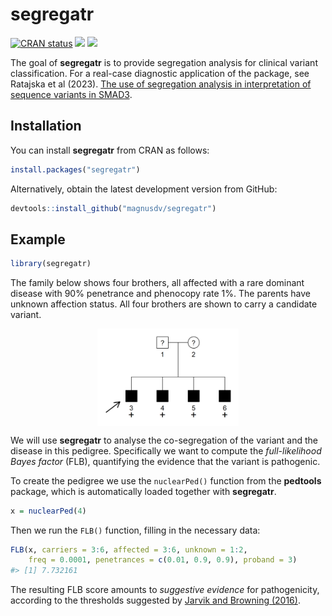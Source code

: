 
<!-- README.md is generated from README.Rmd. Please edit that file -->

# segregatr

<!-- badges: start -->

[![CRAN
status](https://www.r-pkg.org/badges/version/segregatr)](https://CRAN.R-project.org/package=segregatr)
[![](https://cranlogs.r-pkg.org/badges/grand-total/segregatr?color=yellow)](https://cran.r-project.org/package=segregatr)
[![](https://cranlogs.r-pkg.org/badges/last-month/segregatr?color=yellow)](https://cran.r-project.org/package=segregatr)
<!-- badges: end -->

The goal of **segregatr** is to provide segregation analysis for
clinical variant classification. For a real-case diagnostic application
of the package, see Ratajska et al (2023). [The use of segregation
analysis in interpretation of sequence variants in
SMAD3](https://doi.org/10.1002/mgg3.2107).

## Installation

You can install **segregatr** from CRAN as follows:

``` r
install.packages("segregatr")
```

Alternatively, obtain the latest development version from GitHub:

``` r
devtools::install_github("magnusdv/segregatr")
```

## Example

``` r
library(segregatr)
```

The family below shows four brothers, all affected with a rare dominant
disease with 90% penetrance and phenocopy rate 1%. The parents have
unknown affection status. All four brothers are shown to carry a
candidate variant.

<img src="man/figures/README-sibex-1.png" width="45%" style="display: block; margin: auto;" />

We will use **segregatr** to analyse the co-segregation of the variant
and the disease in this pedigree. Specifically we want to compute the
*full-likelihood Bayes factor* (FLB), quantifying the evidence that the
variant is pathogenic.

To create the pedigree we use the `nuclearPed()` function from the
**pedtools** package, which is automatically loaded together with
**segregatr**.

``` r
x = nuclearPed(4)
```

Then we run the `FLB()` function, filling in the necessary data:

``` r
FLB(x, carriers = 3:6, affected = 3:6, unknown = 1:2,
    freq = 0.0001, penetrances = c(0.01, 0.9, 0.9), proband = 3)
#> [1] 7.732161
```

The resulting FLB score amounts to *suggestive evidence* for
pathogenicity, according to the thresholds suggested by [Jarvik and
Browning (2016)](https://doi.org/10.1016/j.ajhg.2016.04.003).
